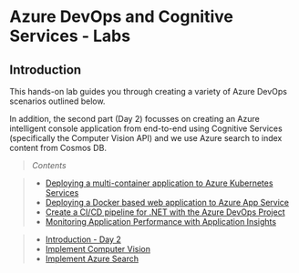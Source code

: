 # Azure DevOps and Cognitive Services - Labs

## Introduction

This hands-on lab guides you through creating a variety of Azure DevOps scenarios outlined below. 

In addition, the second part (Day 2) focusses on creating an Azure intelligent console application from end-to-end using Cognitive Services (specifically the Computer Vision API) and we use Azure search to index content from Cosmos DB.

>_Contents_
>

>- [Deploying a multi-container application to Azure Kubernetes Services](https://www.azuredevopslabs.com/labs/vstsextend/kubernetes/)
>- [Deploying a Docker based web application to Azure App Service](https://www.azuredevopslabs.com/labs/vstsextend/docker/)
>- [Create a CI/CD pipeline for .NET with the Azure DevOps Project](https://www.azuredevopslabs.com/labs/vstsextend/azuredevopsprojectdotnet/)
>- [Monitoring Application Performance with Application Insights](https://www.azuredevopslabs.com/labs/azuredevops/appinsights/)

>- [Introduction - Day 2](./01-Introduction.md)
>- [Implement Computer Vision](./02-Implement_Computer_Vision.md)
>- [Implement Azure Search](./03_AzureSearch.md)